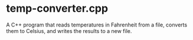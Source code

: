 # temp-converter.cpp
A C++ program that reads temperatures in Fahrenheit from a file, converts them to Celsius, and writes the results to a new file.
